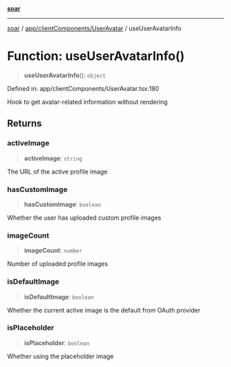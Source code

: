 [**soar**](../../../../README.md)

***

[soar](../../../../modules.md) / [app/clientComponents/UserAvatar](../README.md) / useUserAvatarInfo

# Function: useUserAvatarInfo()

> **useUserAvatarInfo**(): `object`

Defined in: app/clientComponents/UserAvatar.tsx:180

Hook to get avatar-related information without rendering

## Returns

### activeImage

> **activeImage**: `string`

The URL of the active profile image

### hasCustomImage

> **hasCustomImage**: `boolean`

Whether the user has uploaded custom profile images

### imageCount

> **imageCount**: `number`

Number of uploaded profile images

### isDefaultImage

> **isDefaultImage**: `boolean`

Whether the current active image is the default from OAuth provider

### isPlaceholder

> **isPlaceholder**: `boolean`

Whether using the placeholder image
